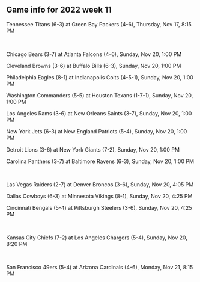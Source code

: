 ## Game info for 2022 week 11
Tennessee Titans (6-3) at Green Bay Packers (4-6), Thursday, Nov 17, 8:15 PM


<br/>

Chicago Bears (3-7) at Atlanta Falcons (4-6), Sunday, Nov 20, 1:00 PM

Cleveland Browns (3-6) at Buffalo Bills (6-3), Sunday, Nov 20, 1:00 PM

Philadelphia Eagles (8-1) at Indianapolis Colts (4-5-1), Sunday, Nov 20, 1:00 PM

Washington Commanders (5-5) at Houston Texans (1-7-1), Sunday, Nov 20, 1:00 PM

Los Angeles Rams (3-6) at New Orleans Saints (3-7), Sunday, Nov 20, 1:00 PM

New York Jets (6-3) at New England Patriots (5-4), Sunday, Nov 20, 1:00 PM

Detroit Lions (3-6) at New York Giants (7-2), Sunday, Nov 20, 1:00 PM

Carolina Panthers (3-7) at Baltimore Ravens (6-3), Sunday, Nov 20, 1:00 PM


<br/>

Las Vegas Raiders (2-7) at Denver Broncos (3-6), Sunday, Nov 20, 4:05 PM

Dallas Cowboys (6-3) at Minnesota Vikings (8-1), Sunday, Nov 20, 4:25 PM

Cincinnati Bengals (5-4) at Pittsburgh Steelers (3-6), Sunday, Nov 20, 4:25 PM


<br/>

Kansas City Chiefs (7-2) at Los Angeles Chargers (5-4), Sunday, Nov 20, 8:20 PM


<br/>

San Francisco 49ers (5-4) at Arizona Cardinals (4-6), Monday, Nov 21, 8:15 PM

